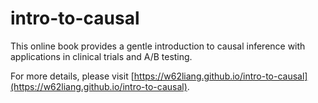 # intro-to-causal

This online book provides a gentle introduction to causal inference with applications in clinical trials and A/B testing. 

For more details, please visit [https://w62liang.github.io/intro-to-causal](https://w62liang.github.io/intro-to-causal).
